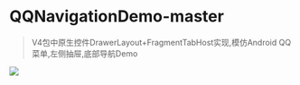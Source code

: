 # QQNavigationDemo-master
>V4包中原生控件DrawerLayout+FragmentTabHost实现,模仿Android QQ菜单,左侧抽屉,底部导航Demo

![](http://upload-images.jianshu.io/upload_images/1739597-a8b297d7b7bd73f4.gif?imageMogr2/auto-orient/strip)